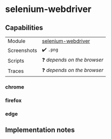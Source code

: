 # selenium-webdriver

## Capabilities

|  |  |
|---|---|
| Module | [selenium-webdriver](https://www.npmjs.com/package/selenium-webdriver) |
| Screenshots | ✔️ `.png` |
| Scripts | ❓ *depends on the browser* |
| Traces | ❓ *depends on the browser* |

### chrome

### firefox

### edge

## Implementation notes
